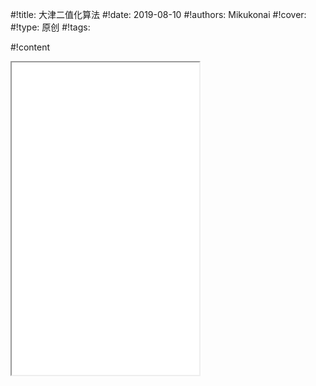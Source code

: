
#!title:    大津二值化算法
#!date:     2019-08-10
#!authors:  Mikukonai
#!cover:    
#!type:     原创
#!tags:     

#!content

<iframe class="MikumarkIframe" src="./html/大津二值化算法.html" height="500px"></iframe>

